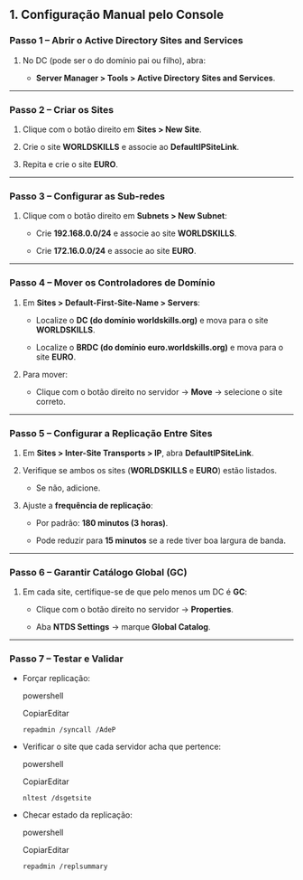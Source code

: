 

## **1. Configuração Manual pelo Console**

### **Passo 1 – Abrir o Active Directory Sites and Services**

1. No DC (pode ser o do domínio pai ou filho), abra:
    
    - **Server Manager > Tools > Active Directory Sites and Services**.
        

---

### **Passo 2 – Criar os Sites**

1. Clique com o botão direito em **Sites > New Site**.
    
2. Crie o site **WORLDSKILLS** e associe ao **DefaultIPSiteLink**.
    
3. Repita e crie o site **EURO**.
    

---

### **Passo 3 – Configurar as Sub-redes**

1. Clique com o botão direito em **Subnets > New Subnet**:
    
    - Crie **192.168.0.0/24** e associe ao site **WORLDSKILLS**.
        
    - Crie **172.16.0.0/24** e associe ao site **EURO**.
        

---

### **Passo 4 – Mover os Controladores de Domínio**

1. Em **Sites > Default-First-Site-Name > Servers**:
    
    - Localize o **DC (do domínio worldskills.org)** e mova para o site **WORLDSKILLS**.
        
    - Localize o **BRDC (do domínio euro.worldskills.org)** e mova para o site **EURO**.
        
2. Para mover:
    
    - Clique com o botão direito no servidor → **Move** → selecione o site correto.
        

---

### **Passo 5 – Configurar a Replicação Entre Sites**

1. Em **Sites > Inter-Site Transports > IP**, abra **DefaultIPSiteLink**.
    
2. Verifique se ambos os sites (**WORLDSKILLS** e **EURO**) estão listados.
    
    - Se não, adicione.
        
3. Ajuste a **frequência de replicação**:
    
    - Por padrão: **180 minutos (3 horas)**.
        
    - Pode reduzir para **15 minutos** se a rede tiver boa largura de banda.
        

---

### **Passo 6 – Garantir Catálogo Global (GC)**

1. Em cada site, certifique-se de que pelo menos um DC é **GC**:
    
    - Clique com o botão direito no servidor → **Properties**.
        
    - Aba **NTDS Settings** → marque **Global Catalog**.
        

---

### **Passo 7 – Testar e Validar**

- Forçar replicação:
    
    powershell
    
    CopiarEditar
    
    `repadmin /syncall /AdeP`
    
- Verificar o site que cada servidor acha que pertence:
    
    powershell
    
    CopiarEditar
    
    `nltest /dsgetsite`
    
- Checar estado da replicação:
    
    powershell
    
    CopiarEditar
    
    `repadmin /replsummary`